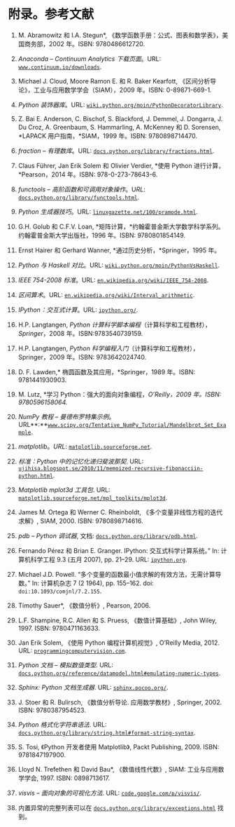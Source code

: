 # 附录。参考文献

1.  M. Abramowitz 和 I.A. Stegun*, 《数学函数手册：公式、图表和数学表》，美国商务部，2002 年。ISBN: 9780486612720.

1.  *Anaconda – Continuum Analytics 下载页面*。URL: [`www.continuum.io/downloads`](https://www.continuum.io/downloads).

1.  Michael J. Cloud, Moore Ramon E. 和 R. Baker Kearfott, 《区间分析导论》，工业与应用数学学会（SIAM），2009 年。ISBN: 0-89871-669-1.

1.  *Python 装饰器库*。URL: [`wiki.python.org/moin/PythonDecoratorLibrary`](http://wiki.python.org/moin/PythonDecoratorLibrary).

1.  Z. Bai E. Anderson, C. Bischof, S. Blackford, J. Demmel, J. Dongarra, J. Du Croz, A. Greenbaum, S. Hammarling, A. McKenney 和 D. Sorensen, *LAPACK 用户指南，*SIAM，1999 年。ISBN: 9780898714470.

1.  *fraction – 有理数库*。URL: [`docs.python.org/library/fractions.html`](http://docs.python.org/library/fractions.html).

1.  Claus Führer, Jan Erik Solem 和 Olivier Verdier, *使用 Python 进行计算，*Pearson，2014 年。ISBN: 978-0-273-78643-6.

1.  *functools – 高阶函数和可调用对象操作*。U*RL*: [`docs.python.org/library/functools.html`](http://docs.python.org/library/functools.html).

1.  *Python 生成器技巧*。URL: [`linuxgazette.net/100/pramode.html`](http://linuxgazette.net/100/pramode.html).

1.  G.H. Golub 和 C.F.V. Loan, *矩阵计算，*约翰霍普金斯大学数学科学系列。约翰霍普金斯大学出版社，1996 年。ISBN: 9780801854149.

1.  Ernst Hairer 和 Gerhard Wanner, *通过历史分析，*Springer，1995 年。

1.  *Python 与 Haskell 对比*。URL: [`wiki.python.org/moin/PythonVsHaskell`](http://wiki.python.org/moin/PythonVsHaskell).

1.  *IEEE 754-2008 标准*。URL: [`en.wikipedia.org/wiki/IEEE_754-2008`](http://en.wikipedia.org/wiki/IEEE_754-2008).

1.  *区间算术*。URL: [`en.wikipedia.org/wiki/Interval_arithmetic`](http://en.wikipedia.org/wiki/Interval_arithmetic).

1.  *IPython：交互式计算*。URL: [`ipython.org/`](http://ipython.org/).

1.  H.P. Langtangen, *Python 计算科学脚本编程*（计算科学和工程教材），*Springer*，2008 年。ISBN:9783540739159.

1.  H.P. Langtangen, *Python 科学编程入门*（计算科学和工程教材），Springer，2009 年。ISBN: 9783642024740.

1.  D. F. Lawden,* 椭圆函数及其应用，*Springer，1989 年。ISBN: 9781441930903.

1.  M. Lutz, *学习 Python：强大的面向对象编程，*O’Reilly，2009 年。ISBN: 9780596158064.*

1.  *NumPy 教程 – 曼德布罗特集示例*。URL**:**[`www.scipy.org/Tentative_NumPy_Tutorial/Mandelbrot_Set_Example`](http://www.scipy.org/Tentative_NumPy_Tutorial/Mandelbrot_Set_Example).

1.  *matplotlib*。*URL*: [`matplotlib.sourceforge.net`](http://matplotlib.sourceforge.net).

1.  *标准：Python 中的记忆化递归斐波那契*. URL: [`ujihisa.blogspot.se/2010/11/memoized-recursive-fibonacciin-python.html`](http://ujihisa.blogspot.se/2010/11/memoized-recursive-fibonacciin-python.html).

1.  *Matplotlib mplot3d 工具包*. URL: [`matplotlib.sourceforge.net/mpl_toolkits/mplot3d`](http://matplotlib.sourceforge.net/mpl_toolkits/mplot3d).

1.  James M. Ortega 和 Werner C. Rheinboldt, 《多个变量非线性方程的迭代求解》, SIAM, 2000\. ISBN: 9780898714616.

1.  *pdb – Python 调试器*, 文档: [`docs.python.org/library/pdb.html`](http://docs.python.org/library/pdb.html).

1.  Fernando Pérez 和 Brian E. Granger. IPython: 交互式科学计算系统。” In: 计算机科学工程 9.3 (五月 2007), pp. 21–29\. URL: [`ipython.org`](http://ipython.org).

1.  Michael J.D. Powell. “多个变量的函数最小值求解的有效方法，无需计算导数。” In: 计算机杂志 7 (2 1964), pp. 155–162\. doi: `doi:10.1093/comjnl/7.2.155`.

1.  Timothy Sauer*, 《数值分析》, Pearson, 2006.

1.  L.F. Shampine, R.C. Allen 和 S. Pruess, 《数值计算基础》, John Wiley, 1997\. ISBN: 9780471163633.

1.  Jan Erik Solem, 《使用 Python 编程计算机视觉》, O’Reilly Media, 2012\. URL: [`programmingcomputervision.com`](http://programmingcomputervision.com).

1.  *Python 文档 – 模拟数值类型*. URL: [`docs.python.org/reference/datamodel.html#emulating-numeric-types`](http://docs.python.org/reference/datamodel.html#emulating-numeric-types).

1.  *Sphinx: Python 文档生成器*. URL: [`sphinx.pocoo.org/`](http://sphinx.pocoo.org/).

1.  J. Stoer 和 R. Bulirsch, 《数值分析导论. 应用数学教材》, Springer, 2002\. ISBN: 9780387954523.

1.  *Python 格式化字符串语法*. URL: [`docs.python.org/library/string.html#format-string-syntax`](http://docs.python.org/library/string.html#format-string-syntax).

1.  S. Tosi, 《Python 开发者使用 Matplotlib》, Packt Publishing, 2009\. ISBN: 9781847197900.

1.  Lloyd N. Trefethen 和 David Bau*, 《数值线性代数》, SIAM: 工业与应用数学学会, 1997\. ISBN: 0898713617.

1.  *visvis – 面向对象的可视化方法*. URL: [`code.google.com/p/visvis/`](http://code.google.com/p/visvis/).

1.  内置异常的完整列表可以在 [`docs.python.org/library/exceptions.html`](http://docs.python.org/library/exceptions.html) 找到。
